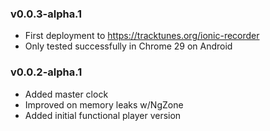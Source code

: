 ### v0.0.3-alpha.1
* First deployment to https://tracktunes.org/ionic-recorder
* Only tested successfully in Chrome 29 on Android

### v0.0.2-alpha.1
* Added master clock
* Improved on memory leaks w/NgZone
* Added initial functional player version

